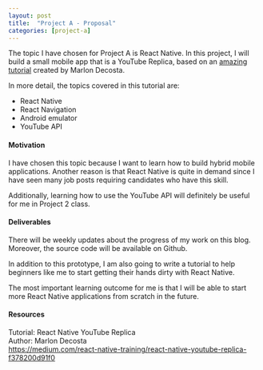 ```yaml
---
layout: post
title:  "Project A - Proposal"
categories: [project-a]
---
```


The topic I have chosen for Project A is React Native. In this project, I will build a small mobile app that is a YouTube Replica, based on an [amazing tutorial](https://medium.com/react-native-training/react-native-youtube-replica-f378200d91f0) created by Marlon Decosta.

In more detail, the topics covered in this tutorial are:

* React Native
* React Navigation
* Android emulator
* YouTube API

#### Motivation

I have chosen this topic because I want to learn how to build hybrid mobile applications. Another reason is that React Native is quite in demand since I have seen many job posts requiring candidates who have this skill.

Additionally, learning how to use the YouTube API will definitely be useful for me in Project 2 class. 

#### Deliverables

There will be weekly updates about the progress of my work on this blog. Moreover, the source code will be available on Github.

In addition to this prototype, I am also going to write a tutorial to help beginners like me to start getting their hands dirty with React Native.

The most important learning outcome for me is that I will be able to start more React Native applications from scratch in the future. 

#### Resources

Tutorial: React Native YouTube Replica<br>
Author: Marlon Decosta<br>
https://medium.com/react-native-training/react-native-youtube-replica-f378200d91f0
